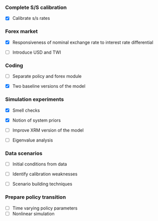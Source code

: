 ### Complete S/S calibration

- [x] Calibrate s/s rates




### Forex market

- [x] Responsiveness of nominal exchange rate to interest rate differential
- [ ] Introduce USD and TWI 


### Coding

- [ ] Separate policy and forex module
- [x] Two baseline versions of the model


### Simulation experiments

- [x] Smell checks
- [x] Notion of system priors
- [ ] Improve XRM version of the model
- [ ] Eigenvalue analysis


### Data scenarios

- [ ] Initial conditions from data
- [ ] Identify calibration weaknesses 
- [ ] Scenario building techniques


### Prepare policy transition

- [ ] Time varying policy parameters
- [ ] Nonlinear simulation
